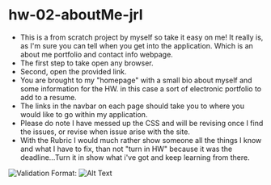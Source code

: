 # hw-02-aboutMe-jrl

- This is a from scratch project by myself so take it easy on me! It really is, as I'm sure you can tell when you get into the application. Which is an about me portfolio and contact info webpage.
- The first step to take open any browser.
- Second, open the provided link.
- You are brought to my "homepage" with a small bio about myself and some information for the HW. in this case a sort of electronic portfolio to add to a resume.
- The links in the navbar on each page should take you to where you would like to go within my application.
- Please do note I have messed up the CSS and will be revising once I find the issues, or revise when issue arise with the site.
- With the Rubric I would much rather show someone all the things I know and what I have to fix, than not "turn in HW" because it was the deadline...Turn it in show what i've got and keep learning from there.

![Validation](/assets/validatioon.png)
Format: ![Alt Text](htmlValidationImage)
